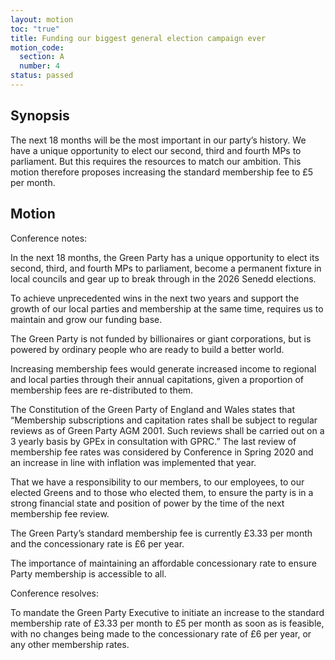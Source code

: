 ```yaml
---
layout: motion
toc: "true"
title: Funding our biggest general election campaign ever
motion_code:
  section: A
  number: 4
status: passed
---
```

## Synopsis

The next 18 months will be the most important in our party’s history. We have a unique opportunity to elect our second, third and fourth MPs to parliament. But this requires the resources to match our ambition. This motion therefore proposes increasing the standard membership fee to £5 per month.

## Motion

Conference notes:

In the next 18 months, the Green Party has a unique opportunity to elect its second, third, and fourth MPs to parliament, become a permanent fixture in local councils and gear up to break through in the 2026 Senedd elections.

To achieve unprecedented wins in the next two years and support the growth of our local parties and membership at the same time, requires us to maintain and grow our funding base.

The Green Party is not funded by billionaires or giant corporations, but is powered by ordinary people who are ready to build a better world.

Increasing membership fees would generate increased income to regional and local parties through their annual capitations, given a proportion of membership fees are re-distributed to them.

The Constitution of the Green Party of England and Wales states that “Membership subscriptions and capitation rates shall be subject to regular reviews as of Green Party AGM 2001. Such reviews shall be carried out on a 3 yearly basis by GPEx in consultation with GPRC.” The last review of membership fee rates was considered by Conference in Spring 2020 and an increase in line with inflation was implemented that year.

That we have a responsibility to our members, to our employees, to our elected Greens and to those who elected them, to ensure the party is in a strong financial state and position of power by the time of the next membership fee review.

The Green Party’s standard membership fee is currently £3.33 per month and the concessionary rate is £6 per year.

The importance of maintaining an affordable concessionary rate to ensure Party membership is accessible to all.

Conference resolves:

To mandate the Green Party Executive to initiate an increase to the standard membership rate of £3.33 per month to £5 per month as soon as is feasible, with no changes being made to the concessionary rate of £6 per year, or any other membership rates.